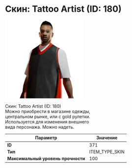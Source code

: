 # Скин: Tattoo Artist (ID: 180)

![Item Image](../img/371.webp?raw=true)

Скин: Tattoo Artist (ID: 180)<br>Можно приобрести в магазине одежды,<br>центральном рынке, или с gold рулетки.<br>Используется для изменения внешнего<br>вида персонажа. Можно надеть.


| Параметр | Значение |
|----------|----------|
| **ID** | 371 |
| **Тип** | ITEM_TYPE_SKIN |
| **Максимальный уровень прочности** | 100 |

